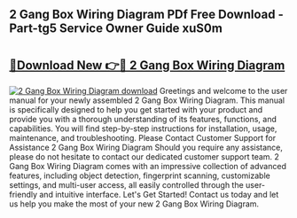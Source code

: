 ## 2 Gang Box Wiring Diagram PDf Free Download - Part-tg5 Service Owner Guide xuS0m

# <h2><a href="http://dfnwym7.blite.top/?on=2+Gang+Box+Wiring+Diagram">🔗Download New 👉🔴 2 Gang Box Wiring Diagram</a></h2>

[![2 Gang Box Wiring Diagram download](https://i.imgur.com/lujVjoI.png)](http://dfnwym7.blite.top/?on=2+Gang+Box+Wiring+Diagram)
Greetings and welcome to the user manual for your newly assembled 2 Gang Box Wiring Diagram. This manual is specifically designed to help you get started with your product and provide you with a thorough understanding of its features, functions, and capabilities. You will find step-by-step instructions for installation, usage, maintenance, and troubleshooting. Please Contact Customer Support for Assistance 2 Gang Box Wiring Diagram Should you require any assistance, please do not hesitate to contact our dedicated customer support team. 2 Gang Box Wiring Diagram comes with an impressive collection of advanced features, including object detection, fingerprint scanning, customizable settings, and multi-user access, all easily controlled through the user-friendly and intuitive interface. Let's Get Started! Contact us today and let us help you make the most of your new 2 Gang Box Wiring Diagram.
